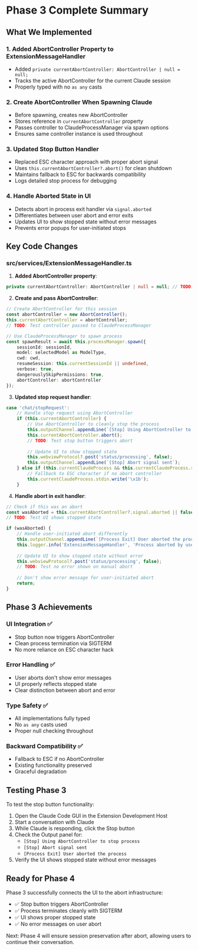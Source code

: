# Phase 3 Complete Summary

## What We Implemented

### 1. Added AbortController Property to ExtensionMessageHandler
- Added `private currentAbortController: AbortController | null = null;`
- Tracks the active AbortController for the current Claude session
- Properly typed with no `as any` casts

### 2. Create AbortController When Spawning Claude
- Before spawning, creates new AbortController
- Stores reference in `currentAbortController` property
- Passes controller to ClaudeProcessManager via spawn options
- Ensures same controller instance is used throughout

### 3. Updated Stop Button Handler
- Replaced ESC character approach with proper abort signal
- Uses `this.currentAbortController?.abort()` for clean shutdown
- Maintains fallback to ESC for backwards compatibility
- Logs detailed stop process for debugging

### 4. Handle Aborted State in UI
- Detects abort in process exit handler via `signal.aborted`
- Differentiates between user abort and error exits
- Updates UI to show stopped state without error messages
- Prevents error popups for user-initiated stops

## Key Code Changes

### src/services/ExtensionMessageHandler.ts

1. **Added AbortController property**:
```typescript
private currentAbortController: AbortController | null = null; // TODO: Test controller reference is maintained
```

2. **Create and pass AbortController**:
```typescript
// Create AbortController for this session
const abortController = new AbortController();
this.currentAbortController = abortController;
// TODO: Test controller passed to ClaudeProcessManager

// Use ClaudeProcessManager to spawn process
const spawnResult = await this.processManager.spawn({
    sessionId: sessionId,
    model: selectedModel as ModelType,
    cwd: cwd,
    resumeSession: this.currentSessionId || undefined,
    verbose: true,
    dangerouslySkipPermissions: true,
    abortController: abortController
});
```

3. **Updated stop request handler**:
```typescript
case 'chat/stopRequest':
    // Handle stop request using AbortController
    if (this.currentAbortController) {
        // Use AbortController to cleanly stop the process
        this.outputChannel.appendLine(`[Stop] Using AbortController to stop process`);
        this.currentAbortController.abort();
        // TODO: Test stop button triggers abort
        
        // Update UI to show stopped state
        this.webviewProtocol?.post('status/processing', false);
        this.outputChannel.appendLine(`[Stop] Abort signal sent`);
    } else if (this.currentClaudeProcess && this.currentClaudeProcess.stdin) {
        // Fallback to ESC character if no abort controller
        this.currentClaudeProcess.stdin.write('\x1b');
    }
```

4. **Handle abort in exit handler**:
```typescript
// Check if this was an abort
const wasAborted = this.currentAbortController?.signal.aborted || false;
// TODO: Test UI shows stopped state

if (wasAborted) {
    // Handle user-initiated abort differently
    this.outputChannel.appendLine(`[Process Exit] User aborted the process`);
    this.logger.info('ExtensionMessageHandler', 'Process aborted by user');
    
    // Update UI to show stopped state without error
    this.webviewProtocol?.post('status/processing', false);
    // TODO: Test no error shown on manual abort
    
    // Don't show error message for user-initiated abort
    return;
}
```

## Phase 3 Achievements

### UI Integration ✅
- Stop button now triggers AbortController
- Clean process termination via SIGTERM
- No more reliance on ESC character hack

### Error Handling ✅
- User aborts don't show error messages
- UI properly reflects stopped state
- Clear distinction between abort and error

### Type Safety ✅
- All implementations fully typed
- No `as any` casts used
- Proper null checking throughout

### Backward Compatibility ✅
- Fallback to ESC if no AbortController
- Existing functionality preserved
- Graceful degradation

## Testing Phase 3

To test the stop button functionality:

1. Open the Claude Code GUI in the Extension Development Host
2. Start a conversation with Claude
3. While Claude is responding, click the Stop button
4. Check the Output panel for:
   - `[Stop] Using AbortController to stop process`
   - `[Stop] Abort signal sent`
   - `[Process Exit] User aborted the process`
5. Verify the UI shows stopped state without error messages

## Ready for Phase 4

Phase 3 successfully connects the UI to the abort infrastructure:
- ✅ Stop button triggers AbortController
- ✅ Process terminates cleanly with SIGTERM
- ✅ UI shows proper stopped state
- ✅ No error messages on user abort

Next: Phase 4 will ensure session preservation after abort, allowing users to continue their conversation.